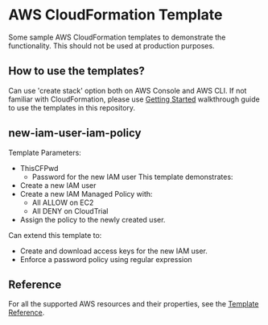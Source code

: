 # AWS CloudFormation Template
Some sample AWS CloudFormation templates to demonstrate the functionality. This should not be used at production purposes. 

## How to use the templates?
Can use 'create stack' option both on AWS Console and AWS CLI. If not familiar with CloudFormation, please use [Getting Started](https://docs.aws.amazon.com/AWSCloudFormation/latest/UserGuide/GettingStarted.Walkthrough.html) walkthrough guide to use the templates in this repository.

## new-iam-user-iam-policy
Template Parameters:
 - ThisCFPwd
    - Password for the new IAM user 
This template demonstrates:
 - Create a new IAM user
 - Create a new IAM Managed Policy with:
	- All ALLOW on EC2
	- All DENY on CloudTrial
 - Assign the policy to the newly created user.

Can extend this template to:
 - Create and download access keys for the new IAM user. 
 - Enforce a password policy using regular expression

## Reference
For all the supported AWS resources and their properties, see the [Template Reference](http://docs.aws.amazon.com/AWSCloudFormation/latest/UserGuide/template-reference.html).

